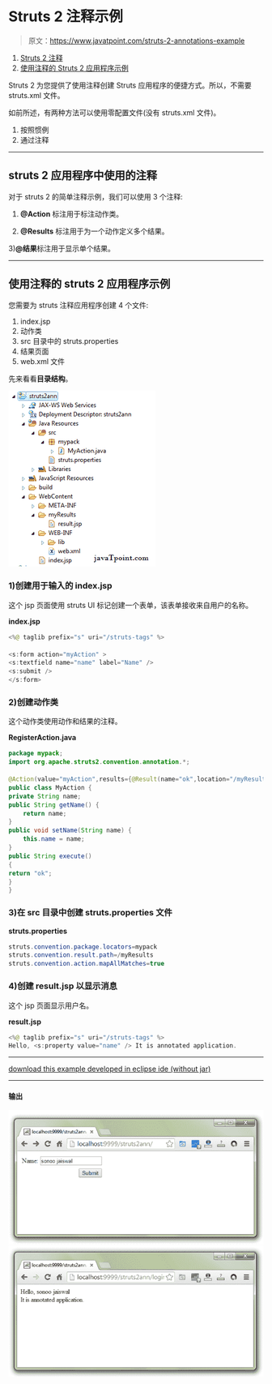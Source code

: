 # Struts 2 注释示例

> 原文：<https://www.javatpoint.com/struts-2-annotations-example>

1.  [Struts 2 注释](#)
2.  [使用注释的 Struts 2 应用程序示例](#)

Struts 2 为您提供了使用注释创建 Struts 应用程序的便捷方式。所以，不需要 struts.xml 文件。

如前所述，有两种方法可以使用零配置文件(没有 struts.xml 文件)。

1.  按照惯例
2.  通过注释

* * *

## struts 2 应用程序中使用的注释

对于 struts 2 的简单注释示例，我们可以使用 3 个注释:

1) **@Action** 标注用于标注动作类。

2) **@Results** 标注用于为一个动作定义多个结果。

3)**@结果**标注用于显示单个结果。

* * *

## 使用注释的 struts 2 应用程序示例

您需要为 struts 注释应用程序创建 4 个文件:

1.  index.jsp
2.  动作类
3.  src 目录中的 struts.properties
4.  结果页面
5.  web.xml 文件

先来看看**目录结构**。

![directory structure of struts 2 application using annotation](img/83cdf6891a36039df1b5717c72de93cd.png)

### 1)创建用于输入的 index.jsp

这个 jsp 页面使用 struts UI 标记创建一个表单，该表单接收来自用户的名称。

**index.jsp**

```java
<%@ taglib prefix="s" uri="/struts-tags" %>

<s:form action="myAction" >
<s:textfield name="name" label="Name" />
<s:submit />
</s:form>

```

### 2)创建动作类

这个动作类使用动作和结果的注释。

**RegisterAction.java**

```java
package mypack;
import org.apache.struts2.convention.annotation.*;

@Action(value="myAction",results={@Result(name="ok",location="/myResults/result.jsp")})
public class MyAction {
private String name;
public String getName() {
	return name;
}
public void setName(String name) {
	this.name = name;
}
public String execute()
{
return "ok";	
}
}

```

### 3)在 src 目录中创建 struts.properties 文件

**struts.properties**

```java
struts.convention.package.locators=mypack
struts.convention.result.path=/myResults
struts.convention.action.mapAllMatches=true

```

### 4)创建 result.jsp 以显示消息

这个 jsp 页面显示用户名。

**result.jsp**

```java
<%@ taglib prefix="s" uri="/struts-tags" %>
Hello, <s:property value="name" /> It is annotated application.

```

* * *

[download this example developed in eclipse ide (without jar)](https://static.javatpoint.com/src/st/eclipse/struts2ann.zip)

* * *

#### 输出

![struts annotation example 1](img/1d0e3a2ffa4092c9f25d74014451fe70.png) ![struts 2 annotation example 2](img/5afab79d545a63d95511e91a41f71796.png)